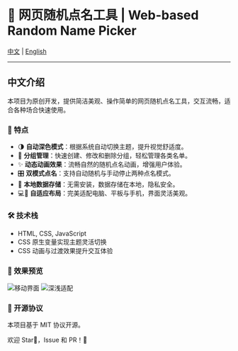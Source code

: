# 🎲 网页随机点名工具 | Web-based Random Name Picker

[中文](#README.md) | [English](#English-introduction)

---

## 中文介绍

本项目为原创开发，提供简洁美观、操作简单的网页随机点名工具，交互流畅，适合各种场合快速使用。

### 🚀 特点

- 🌗 **自动深色模式**：根据系统自动切换主题，提升视觉舒适度。
- 📑 **分组管理**：快速创建、修改和删除分组，轻松管理各类名单。
- ✨ **动态动画效果**：流畅自然的随机点名动画，增强用户体验。
- 🎛️ **双模式点名**：支持自动随机与手动停止两种点名模式。
- 💾 **本地数据存储**：无需安装，数据存储在本地，隐私安全。
- 💻📱 **自适应布局**：完美适配电脑、平板与手机，界面灵活美观。

### 🛠️ 技术栈

- HTML, CSS, JavaScript
- CSS 原生变量实现主题灵活切换
- CSS 动画与过渡效果提升交互体验

### 📸 效果预览

![移动界面](https://github.com/user-attachments/assets/42d0c767-92ad-4707-8c6a-f67d3fa92bf3)
![深浅适配](https://github.com/user-attachments/assets/ea8ad2e9-266d-4275-b18d-4dfca667dec2)

### 📌 开源协议

本项目基于 MIT 协议开源。

欢迎 Star🌟，Issue 和 PR！🚀
